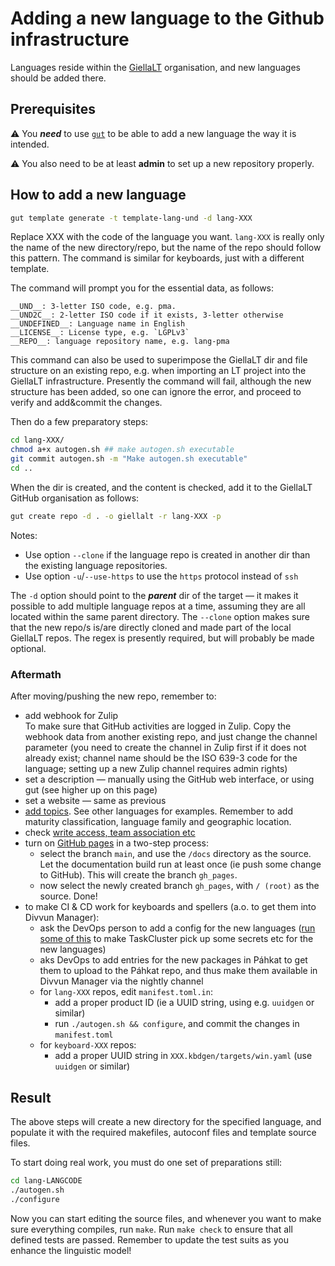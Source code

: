 # Adding a new language to the Github infrastructure

Languages reside within the [GiellaLT](https://github.com/giellalt) organisation,
and new languages should be added there.

## Prerequisites

:warning: You **_need_** to use [`gut`](https://github.com/divvun/gut) to be able to add a new language
the way it is intended.

:warning: You also need to be at least **admin** to set up a new repository properly.

## How to add a new language

```sh
gut template generate -t template-lang-und -d lang-XXX
```

Replace XXX with the code of the language you want. `lang-XXX` is really only the name of the new directory/repo, but the name of the repo should follow this pattern. The command is similar for keyboards, just with a different template.

The command will prompt you for the essential data, as follows:

```
__UND__: 3-letter ISO code, e.g. pma.
__UND2C__: 2-letter ISO code if it exists, 3-letter otherwise
__UNDEFINED__: Language name in English
__LICENSE__: License type, e.g. `LGPLv3`
__REPO__: language repository name, e.g. lang-pma
```

This command can also be used to superimpose the GiellaLT dir and file structure on an existing repo, e.g. when importing an LT project into the GiellaLT infrastructure. Presently the command will fail, although the new structure has been added, so one can ignore the error, and proceed to verify and add&commit the changes.

Then do a few preparatory steps:

```sh
cd lang-XXX/
chmod a+x autogen.sh ## make autogen.sh executable
git commit autogen.sh -m "Make autogen.sh executable"
cd ..
```

When the dir is created, and the content is checked, add it to the GiellaLT
GitHub organisation as follows:

```sh
gut create repo -d . -o giellalt -r lang-XXX -p
```

Notes:

- Use option `--clone` if the language repo is created in another dir than the
  existing language repositories.
- Use option `-u`/`--use-https` to use the `https` protocol instead of `ssh`

The `-d` option should point to the **_parent_** dir of the target — it makes it possible to add multiple language repos at a time, assuming they are all located within the same parent directory. The `--clone` option makes sure that the new repo/s is/are directly cloned and made part of the local GiellaLT repos.
The regex is presently required, but will probably be made optional.

### Aftermath

After moving/pushing the new repo, remember to:

- add webhook for Zulip<br/>
  To make sure that GitHub activities are logged in Zulip. Copy the webhook data
  from another existing repo, and just change the channel parameter (you need to
  create the channel in Zulip first if it does not already exist; channel name should be the ISO 639-3 code for the language; setting up a new Zulip channel requires admin rights)
- set a description — manually using the GitHub web interface, or using gut (see higher up on this page)
- set a website — same as previous
- [add topics](https://docs.github.com/en/repositories/managing-your-repositorys-settings-and-features/customizing-your-repository/classifying-your-repository-with-topics).
  See other languages for examples. Remember to add maturity classification, language family and geographic location.
- check [write access, team association etc](https://docs.github.com/en/get-started/learning-about-github/access-permissions-on-github)
- turn on [GitHub pages](https://docs.github.com/en/pages/quickstart) in a two-step process:
  - select the branch `main`, and use the `/docs` directory as the source. Let the documentation build run at least once (ie push some change to GitHub). This will create the branch `gh_pages`.
  - now select the newly created branch `gh_pages`, with `/ (root)` as the source. Done!
- to make CI & CD work for keyboards and spellers (a.o. to get them into Divvun Manager):
  - ask the DevOps person to add a config for the new languages ([run some of this](https://github.com/divvun/taskcluster-config) to make TaskCluster pick up some secrets etc for the new languages)
  - aks DevOps to add entries for the new packages in Páhkat to get them to upload to the Páhkat repo, and thus make them available in Divvun Manager via the nightly channel
  - for `lang-XXX` repos, edit `manifest.toml.in`:
    - add a proper product ID (ie a UUID string, using e.g. `uuidgen` or similar)
    - run `./autogen.sh && configure`, and commit the changes in `manifest.toml`
  - for `keyboard-XXX` repos:
    - add a proper UUID string in `XXX.kbdgen/targets/win.yaml` (use `uuidgen` or similar)

## Result

The above steps will create a new directory for the specified language, and
populate it with the required makefiles, autoconf files and template source
files.

To start doing real work, you must do one set of preparations still:

```sh
cd lang-LANGCODE
./autogen.sh
./configure
```

Now you can start editing the source files, and whenever you want to make sure
everything compiles, run `make`. Run `make check` to ensure that all defined
tests are passed. Remember to update the test suits as you enhance the
linguistic model!
